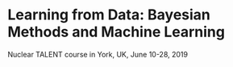 # Learning from Data: Bayesian Methods and Machine Learning
Nuclear TALENT course in York, UK, June 10-28, 2019